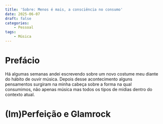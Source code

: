 ```yaml
---
title: 'Sobre: Menos é mais, a consciência no consumo'
date: 2025-06-07
draft: false
categories:
    - Pessoal
tags: 
    - Música
---
```


# Prefácio

Há algumas semanas andei escrevendo sobre um novo costume meu diante do hábito de ouvir música. Depois desse acontecimento alguns pensamentos surgiram na minha cabeça sobre a forma na qual consumimos, não apenas música mas todos os tipos de mídias dentro do contexto atual.

# (Im)Perfeição e Glamrock

